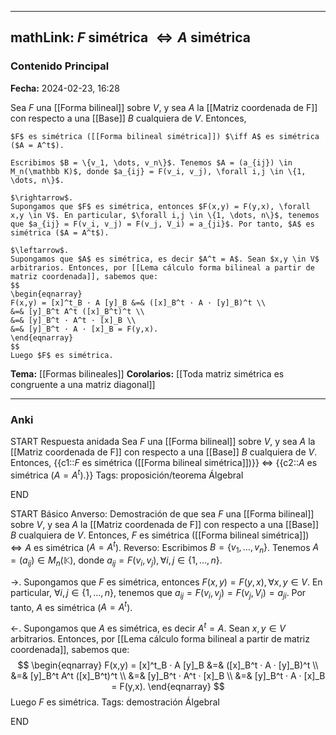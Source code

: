 
---
mathLink: $F$ simétrica $\iff A$ simétrica
---
### Contenido Principal

**Fecha:** 2024-02-23, 16:28

Sea $F$ una [[Forma bilineal]] sobre $V$, y sea $A$ la [[Matriz coordenada de F]] con respecto a una [[Base]] $B$ cualquiera de $V$. Entonces,

```ad-lemma
$F$ es simétrica ([[Forma bilineal simétrica]]) $\iff A$ es simétrica ($A = A^t$).
```

```ad-proof
Escribimos $B = \{v_1, \dots, v_n\}$. Tenemos $A = (a_{ij}) \in M_n(\mathbb K)$, donde $a_{ij} = F(v_i, v_j), \forall i,j \in \{1, \dots, n\}$.

$\rightarrow$.
Supongamos que $F$ es simétrica, entonces $F(x,y) = F(y,x), \forall x,y \in V$. En particular, $\forall i,j \in \{1, \dots, n\}$, tenemos que $a_{ij} = F(v_i, v_j) = F(v_j, V_i) = a_{ji}$. Por tanto, $A$ es simétrica ($A = A^t$).

$\leftarrow$.
Supongamos que $A$ es simétrica, es decir $A^t = A$. Sean $x,y \in V$ arbitrarios. Entonces, por [[Lema cálculo forma bilineal a partir de matriz coordenada]], sabemos que:
$$
\begin{eqnarray}
F(x,y) = [x]^t_B · A [y]_B &=& ([x]_B^t · A · [y]_B)^t \\
&=& [y]_B^t A^t ([x]_B^t)^t \\
&=& [y]_B^t · A^t · [x]_B \\
&=& [y]_B^t · A · [x]_B = F(y,x).
\end{eqnarray}
$$
Luego $F$ es simétrica.
```



**Tema:** [[Formas bilineales]]
**Corolarios:** [[Toda matriz simétrica es congruente a una matriz diagonal]]

---
### Anki

START
Respuesta anidada
Sea $F$ una [[Forma bilineal]] sobre $V$, y sea $A$ la [[Matriz coordenada de F]] con respecto a una [[Base]] $B$ cualquiera de $V$. Entonces,
{{c1::$F$ es simétrica ([[Forma bilineal simétrica]])}} $\iff$ {{c2::$A$ es simétrica ($A = A^t$).}}
Tags: proposición/teorema ÁlgebraI
<!--ID: 1708973800432-->
END

START
Básico
Anverso: Demostración de que sea $F$ una [[Forma bilineal]] sobre $V$, y sea $A$ la [[Matriz coordenada de F]] con respecto a una [[Base]] $B$ cualquiera de $V$. Entonces,
$F$ es simétrica ([[Forma bilineal simétrica]]) $\iff A$ es simétrica ($A = A^t$).
Reverso: Escribimos $B = \{v_1, \dots, v_n\}$. Tenemos $A = (a_{ij}) \in M_n(\mathbb K)$, donde $a_{ij} = F(v_i, v_j), \forall i,j \in \{1, \dots, n\}$.

$\rightarrow$.
Supongamos que $F$ es simétrica, entonces $F(x,y) = F(y,x), \forall x,y \in V$. En particular, $\forall i,j \in \{1, \dots, n\}$, tenemos que $a_{ij} = F(v_i, v_j) = F(v_j, V_i) = a_{ji}$. Por tanto, $A$ es simétrica ($A = A^t$).

$\leftarrow$.
Supongamos que $A$ es simétrica, es decir $A^t = A$. Sean $x,y \in V$ arbitrarios. Entonces, por [[Lema cálculo forma bilineal a partir de matriz coordenada]], sabemos que:
$$
\begin{eqnarray}
F(x,y) = [x]^t_B · A [y]_B &=& ([x]_B^t · A · [y]_B)^t \\
&=& [y]_B^t A^t ([x]_B^t)^t \\
&=& [y]_B^t · A^t · [x]_B \\
&=& [y]_B^t · A · [x]_B = F(y,x).
\end{eqnarray}
$$
Luego $F$ es simétrica.
Tags: demostración ÁlgebraI
<!--ID: 1708973800438-->
END
